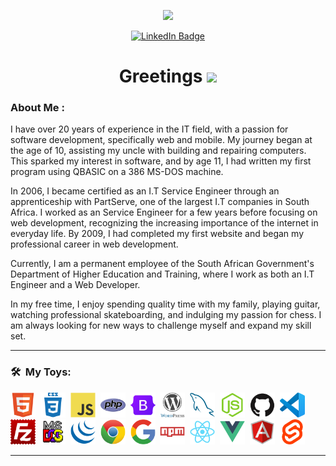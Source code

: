 <p align="center">
<img src="https://media.giphy.com/media/scZPhLqaVOM1qG4lT9/giphy.gif"></p>
</p>
<p align="center">
<a href="https://www.linkedin.com/in/andr%C3%A9-van-rensburg/"><img src="https://img.shields.io/badge/LinkedIn-blue?style=for-the-badge&logo=linkedin&logoColor=white" alt="LinkedIn Badge"></a>
</p>

<h1 align="center">Greetings <img src="https://media.giphy.com/media/hvRJCLFzcasrR4ia7z/giphy.gif" width="40"></h1>

### About Me :

I have over 20 years of experience in the IT field, with a passion for software development, specifically web and mobile. My journey began at the age of 10, assisting my uncle with building and repairing computers. This sparked my interest in software, and by age 11, I had written my first program using QBASIC on a 386 MS-DOS machine. 

In 2006, I became certified as an I.T Service Engineer through an apprenticeship with PartServe, one of the largest I.T companies in South Africa. I worked as an Service Engineer for a few years before focusing on web development, recognizing the increasing importance of the internet in everyday life. By 2009, I had completed my first website and began my professional career in web development.

Currently, I am a permanent employee of the South African Government's Department of Higher Education and Training, where I work as both an I.T Engineer and a Web Developer.

In my free time, I enjoy spending quality time with my family, playing guitar, watching professional skateboarding, and indulging my passion for chess. I am always looking for new ways to challenge myself and expand my skill set.

---

### 🛠 &nbsp;My Toys:

<p>
  <img src="https://github.com/devicons/devicon/blob/master/icons/html5/html5-original.svg" title="HTML5" alt="HTML" width="40" height="40"/>&nbsp;
  <img src="https://github.com/devicons/devicon/blob/master/icons/css3/css3-plain-wordmark.svg"  title="CSS3" alt="CSS" width="40" height="40"/>&nbsp;
  <img src="https://github.com/devicons/devicon/blob/master/icons/javascript/javascript-original.svg" title="JavaScript" alt="JavaScript" width="40" height="40"/>&nbsp;
  <img src="https://github.com/devicons/devicon/blob/master/icons/php/php-original.svg" title="PHP" alt="PHP" width="40" height="40"/>&nbsp;
  <img src="https://github.com/devicons/devicon/blob/master/icons/bootstrap/bootstrap-original.svg" title="Bootstrap" alt="Bootstrap" width="40" height="40"/>&nbsp;
  <img src="https://github.com/devicons/devicon/blob/master/icons/wordpress/wordpress-original.svg" title="WordPress" alt="WordPress" width="40" height="40"/>&nbsp;
  <img src="https://github.com/devicons/devicon/blob/master/icons/mysql/mysql-original.svg" title="MySQL"  alt="MySQL" width="40" height="40"/>&nbsp;
  <img src="https://github.com/devicons/devicon/blob/master/icons/nodejs/nodejs-original.svg" title="NodeJS" alt="NodeJS" width="40" height="40"/>&nbsp;
  <img src="https://github.com/devicons/devicon/blob/master/icons/github/github-original.svg" title="GitHub" alt="GitHub" width="40" height="40"/>&nbsp;
  <img src="https://github.com/devicons/devicon/blob/master/icons/vscode/vscode-original.svg" title="VSCode"  alt="VSCode" width="40" height="40"/>&nbsp;
  <img src="https://github.com/devicons/devicon/blob/master/icons/filezilla/filezilla-plain.svg" title="FileZilla" alt="FileZilla" width="40" height="40"/>&nbsp;
  <img src="https://github.com/devicons/devicon/blob/master/icons/msdos/msdos-original.svg" title="MSDos" alt="MSDos" width="40" height="40"/>&nbsp;
  <img src="https://github.com/devicons/devicon/blob/master/icons/jquery/jquery-original.svg" title="jQuery" alt="jQuery" width="40" height="40"/>&nbsp;
  <img src="https://github.com/devicons/devicon/blob/master/icons/chrome/chrome-original.svg" title="Chrome"  alt="Chrome" width="40" height="40"/>&nbsp;
  <img src="https://github.com/devicons/devicon/blob/master/icons/google/google-original.svg" title="Google" alt="Google" width="40" height="40"/>&nbsp;
  <img src="https://github.com/devicons/devicon/blob/master/icons/npm/npm-original-wordmark.svg" title="NPM" alt="NPM" width="40" height="40"/>&nbsp;
  <img src="https://github.com/devicons/devicon/blob/master/icons/react/react-original.svg" title="React"  alt="React" width="40" height="40"/>&nbsp;
  <img src="https://github.com/devicons/devicon/blob/master/icons/vuejs/vuejs-original.svg" title="VueJS" alt="VueJS" width="40" height="40"/>&nbsp;
  <img src="https://github.com/devicons/devicon/blob/master/icons/angularjs/angularjs-original.svg" title="Angular" alt="Angular" width="40" height="40"/>&nbsp;
  <img src="https://github.com/devicons/devicon/blob/master/icons/svelte/svelte-original.svg" title="Svelte" alt="Svelte" width="40" height="40"/>&nbsp;
</p>

---
